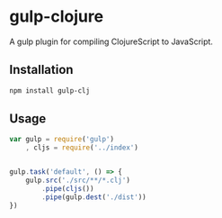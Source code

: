 # gulp-clojure
A gulp plugin for compiling ClojureScript to JavaScript.

## Installation

```bash
npm install gulp-clj
```

## Usage

```js
var gulp = require('gulp')
	, cljs = require('../index')


gulp.task('default', () => {
    gulp.src('./src/**/*.clj')
        .pipe(cljs())
        .pipe(gulp.dest('./dist'))
})
```
